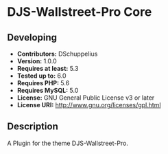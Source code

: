 # DJS-Wallstreet-Pro Core

## Developing

-   **Contributors:** DSchuppelius
-   **Version:** 1.0.0
-   **Requires at least:** 5.3
-   **Tested up to:** 6.0
-   **Requires PHP:** 5.6
-   **Requires MySQL:** 5.0
-   **License:** GNU General Public License v3 or later
-   **License URI:** http://www.gnu.org/licenses/gpl.html

## Description

A Plugin for the theme DJS-Wallstreet-Pro.
